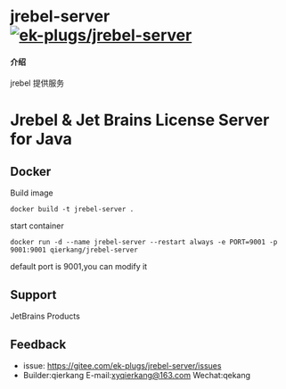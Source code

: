 # jrebel-server[![ek-plugs/jrebel-server](https://gitee.com/ek-plugs/jrebel-server/widgets/widget_card.svg?colors=4183c4,ffffff,ffffff,e3e9ed,666666,9b9b9b)](https://gitee.com/ek-plugs/jrebel-server)

#### 介绍
jrebel 提供服务

# Jrebel & Jet Brains License Server for Java


## Docker
Build image
```
docker build -t jrebel-server .
```

start container
```
docker run -d --name jrebel-server --restart always -e PORT=9001 -p 9001:9001 qierkang/jrebel-server
```
default port is 9001,you can modify it
## Support
JetBrains Products

## Feedback

+ issue: https://gitee.com/ek-plugs/jrebel-server/issues
+ Builder:qierkang E-mail:xyqierkang@163.com Wechat:qekang